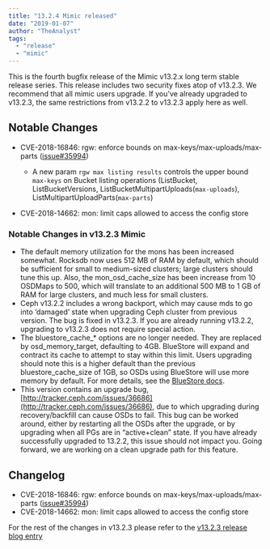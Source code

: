 ```yaml
---
title: "13.2.4 Mimic released"
date: "2019-01-07"
author: "TheAnalyst"
tags:
  - "release"
  - "mimic"
---
```


This is the fourth bugfix release of the Mimic v13.2.x long term stable release series. This release includes two security fixes atop of v13.2.3. We recommend that all mimic users upgrade. If you've already upgraded to v13.2.3, the same restrictions from v13.2.2 to v13.2.3 apply here as well.

## Notable Changes

- CVE-2018-16846: rgw: enforce bounds on max-keys/max-uploads/max-parts ([issue#35994](http://tracker.ceph.com/issues/35994))
    - A new param `rgw max listing results` controls the upper bound `max-keys` on Bucket listing operations (ListBucket, ListBucketVersions, ListBucketMultipartUploads(`max-uploads`), ListMultipartUploadParts(`max-parts`)

- CVE-2018-14662: mon: limit caps allowed to access the config store

### Notable Changes in v13.2.3 Mimic

- The default memory utilization for the mons has been increased somewhat. Rocksdb now uses 512 MB of RAM by default, which should be sufficient for small to medium-sized clusters; large clusters should tune this up. Also, the mon\_osd\_cache\_size has been increase from 10 OSDMaps to 500, which will translate to an additional 500 MB to 1 GB of RAM for large clusters, and much less for small clusters.
- Ceph v13.2.2 includes a wrong backport, which may cause mds to go into ‘damaged’ state when upgrading Ceph cluster from previous version. The bug is fixed in v13.2.3. If you are already running v13.2.2, upgrading to v13.2.3 does not require special action.
- The bluestore\_cache\_\* options are no longer needed. They are replaced by osd\_memory\_target, defaulting to 4GB. BlueStore will expand and contract its cache to attempt to stay within this limit. Users upgrading should note this is a higher default than the previous bluestore\_cache\_size of 1GB, so OSDs using BlueStore will use more memory by default. For more details, see the [BlueStore docs](http://docs.ceph.com/docs/mimic/rados/configuration/bluestore-config-ref/#automatic-cache-sizing).
- This version contains an upgrade bug, [http://tracker.ceph.com/issues/36686](http://tracker.ceph.com/issues/36686), due to which upgrading during recovery/backfill can cause OSDs to fail. This bug can be worked around, either by restarting all the OSDs after the upgrade, or by upgrading when all PGs are in “active+clean” state. If you have already successfully upgraded to 13.2.2, this issue should not impact you. Going forward, we are working on a clean upgrade path for this feature.

## Changelog

- CVE-2018-16846: rgw: enforce bounds on max-keys/max-uploads/max-parts ([issue#35994](http://tracker.ceph.com/issues/35994))
- CVE-2018-14662: mon: limit caps allowed to access the config store

For the rest of the changes in v13.2.3 please refer to the [v13.2.3 release blog entry](https://ceph.com/releases/13-2-3-mimic-released/)
